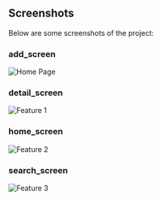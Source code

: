 
## Screenshots

Below are some screenshots of the project:

### add_screen

![Home Page](./images/screen_shot_one.jpg)

### detail_screen

![Feature 1](./images/screen_shot_two.jpg)

### home_screen

![Feature 2](./images/screen_shot_three.jpg)

### search_screen

![Feature 3](./images/screen_shot_four.jpg)
